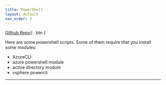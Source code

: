```yaml
---
title: PowerShell
layout: default
nav_order: 3
---
```


[Github Repo](https://github.com/pennyberry/Public/tree/main/powershell){: .btn }

Here are some powershell scripts. Some of them require that you install some modules:

- AzureCLI 
- azure powershell module
- active directory module
- vsphere powercli

----

[Terraform]: https://github.com/pennyberry/Public/tree/main/terraform
[Configuring Your Local Machine]: https://github.com/pennyberry/Public/tree/main/local_machine_config_scripts
[Azure CLI Scripts]: https://github.com/pennyberry/Public/tree/main/azure_cli
[pennyberry1@gmail.com]: pennyberry1@gmail.com
[Instagram]: https://www.instagram.com/tallkidssuck/
[Github]: https://github.com/pennyberry